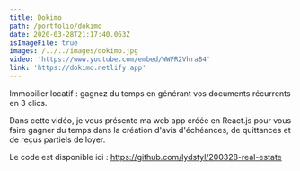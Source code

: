 ```yaml
---
title: Dokimo
path: /portfolio/dokimo
date: 2020-03-28T21:17:40.063Z
isImageFile: true
images: /../../images/dokimo.jpg
video: 'https://www.youtube.com/embed/WWFR2VhraB4'
link: 'https://dokimo.netlify.app'
---
```

Immobilier locatif : gagnez du temps en générant vos documents récurrents en 3 clics.

Dans cette vidéo, je vous présente ma web app créée en React.js pour vous faire gagner du temps dans la création d'avis d'échéances, de quittances et de reçus partiels de loyer.

Le code est disponible ici : <https://github.com/lydstyl/200328-real-estate>
